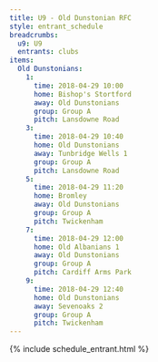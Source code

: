 ```yaml
---
title: U9 - Old Dunstonian RFC
style: entrant_schedule
breadcrumbs:
  u9: U9
  entrants: clubs
items:
  Old Dunstonians:
    1:
      time: 2018-04-29 10:00
      home: Bishop's Stortford
      away: Old Dunstonians
      group: Group A
      pitch: Lansdowne Road
    3:
      time: 2018-04-29 10:40
      home: Old Dunstonians
      away: Tunbridge Wells 1
      group: Group A
      pitch: Lansdowne Road
    5:
      time: 2018-04-29 11:20
      home: Bromley
      away: Old Dunstonians
      group: Group A
      pitch: Twickenham
    7:
      time: 2018-04-29 12:00
      home: Old Albanians 1
      away: Old Dunstonians
      group: Group A
      pitch: Cardiff Arms Park
    9:
      time: 2018-04-29 12:40
      home: Old Dunstonians
      away: Sevenoaks 2
      group: Group A
      pitch: Twickenham
---
```


{% include schedule_entrant.html %}
